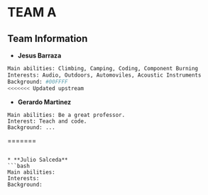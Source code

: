 # TEAM A

## Team Information

* **Jesus Barraza**
```bash
Main abilities: Climbing, Camping, Coding, Component Burning
Interests: Audio, Outdoors, Automoviles, Acoustic Instruments
Background: #00FFFF
<<<<<<< Updated upstream
```

* **Gerardo Martinez**

~~~
Main abilities: Be a great professor.
Interest: Teach and code.
Background: ...
~~~
=======
```	

* **Julio Salceda** 
```bash
Main abilities: 
Interests: 
Background:
```	

